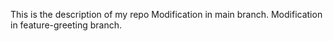 This is the description of my repo 
Modification in main branch. 
Modification in feature-greeting branch. 

